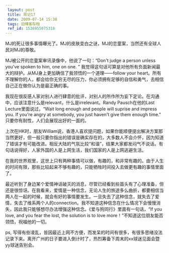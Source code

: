 ```yaml
---
 layout: post
 title: 周记17
 date: 2009-07-14 15:38
 tags: 旧博客存档
 ref_id: 1536955075310
---
```

MJ的死让很多事情曝光了。MJ的皮肤变白之谜，MJ的恋童案，当然还有全球人民对MJ的尊敬。

MJ被公开的恋童案审讯录像中，他说了一句：“Don't judge a person unless you've spoken to him, one on
one. ” 我觉得这句话可算是对他所有负面新闻最大的辩护。从MJ身上更加确信了我领悟的一个道理——follow your
heart。所有不理解你的人，都会给你无穷无尽的压力，你必须拥有足够的自信和勇气，去相信自己正在做你认为是最正确的事。

我现在很反感人家对别人进行肆意的批评，对别人的所作所为妄下定论。在沟通中，应该注意什么是relevant，什么是irrelevant。Randy
Pausch在他的Last Lecture里面说过，“Wait long enough and people will suprise and
impress you. If you're angry at somebody, you just haven't give them enough
time." 只要你有耐性，人们会展现出好的一面的。

上次在HK时，朋友William说，香港人喜欢提问题，如果你能顺便提出解决方案那当然更好，但一般只要你指出的错误是确实存在的，大多数人不会介怀，因为知道了错误才有可能改进。相反大陆的气氛比较“和谐”，结果大家都发闷气不说话。有句话说得好，人家外国的人是上网生活，我们国家的人是上网逃避生活。

在我的世界观里，这世上只有两种事情可以做，有趣的，和非常有趣的。由于人生的时间有限，那些比较起来不够有趣的，只能牺牲时间投入去做更有趣的事情里面了。

最近听到了身边某个爱情神话破灭的消息，尽管已经看到些苗头有了心理准备，但还是很惊讶。在我看来，爱情是一种信念，无论人生的旅途多么曲折，都要相信当两人在一起的时候，就会有好的事情要发生。一旦失去了这种信念，就失去了爱情，失去了维系两个人的connection。我不知道这种信念在什么情况下会慢慢消失，因此我只能够想尽办法增强这种信念。《爱与狗同行》里面有一句话，“If
you love, and you fear the lost, the solution is to love
more！”不知道这位朋友能否领悟，祝福他的一切。

ps,
写得有些凌乱，皆因最近上网不方便，而发呆的时间有很多，有很多思绪没法记录下来。离开广州的日子要进入倒计时了，热烈筹备下周末的xx球迷见面会暨yy球迷告别会。

